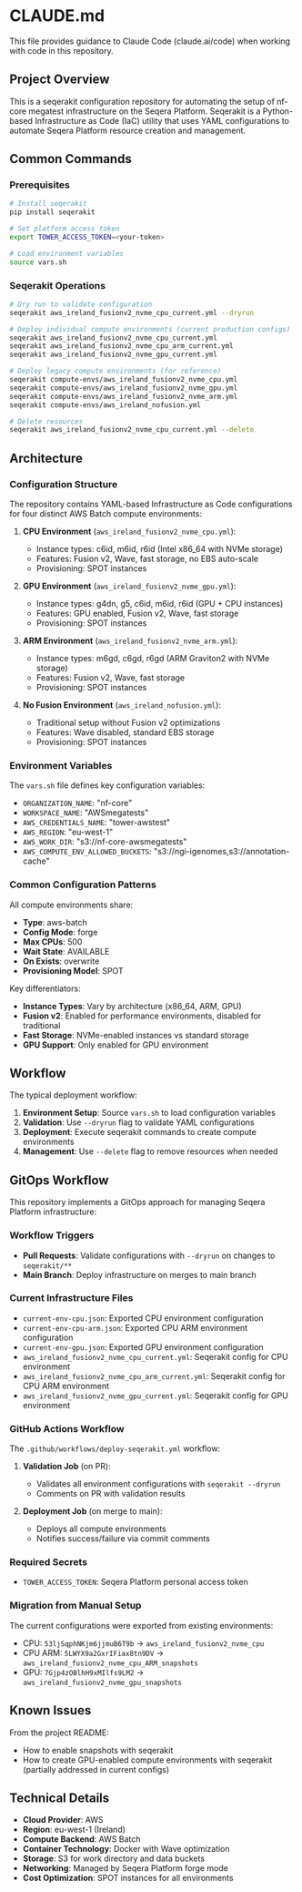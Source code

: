 # CLAUDE.md

This file provides guidance to Claude Code (claude.ai/code) when working with code in this repository.

## Project Overview

This is a seqerakit configuration repository for automating the setup of nf-core megatest infrastructure on the Seqera Platform. Seqerakit is a Python-based Infrastructure as Code (IaC) utility that uses YAML configurations to automate Seqera Platform resource creation and management.

## Common Commands

### Prerequisites
```bash
# Install seqerakit
pip install seqerakit

# Set platform access token
export TOWER_ACCESS_TOKEN=<your-token>

# Load environment variables
source vars.sh
```

### Seqerakit Operations
```bash
# Dry run to validate configuration
seqerakit aws_ireland_fusionv2_nvme_cpu_current.yml --dryrun

# Deploy individual compute environments (current production configs)
seqerakit aws_ireland_fusionv2_nvme_cpu_current.yml
seqerakit aws_ireland_fusionv2_nvme_cpu_arm_current.yml
seqerakit aws_ireland_fusionv2_nvme_gpu_current.yml

# Deploy legacy compute environments (for reference)
seqerakit compute-envs/aws_ireland_fusionv2_nvme_cpu.yml
seqerakit compute-envs/aws_ireland_fusionv2_nvme_gpu.yml
seqerakit compute-envs/aws_ireland_fusionv2_nvme_arm.yml
seqerakit compute-envs/aws_ireland_nofusion.yml

# Delete resources
seqerakit aws_ireland_fusionv2_nvme_cpu_current.yml --delete
```

## Architecture

### Configuration Structure

The repository contains YAML-based Infrastructure as Code configurations for four distinct AWS Batch compute environments:

1. **CPU Environment** (`aws_ireland_fusionv2_nvme_cpu.yml`):
   - Instance types: c6id, m6id, r6id (Intel x86_64 with NVMe storage)
   - Features: Fusion v2, Wave, fast storage, no EBS auto-scale
   - Provisioning: SPOT instances

2. **GPU Environment** (`aws_ireland_fusionv2_nvme_gpu.yml`):
   - Instance types: g4dn, g5, c6id, m6id, r6id (GPU + CPU instances)
   - Features: GPU enabled, Fusion v2, Wave, fast storage
   - Provisioning: SPOT instances

3. **ARM Environment** (`aws_ireland_fusionv2_nvme_arm.yml`):
   - Instance types: m6gd, c6gd, r6gd (ARM Graviton2 with NVMe storage)
   - Features: Fusion v2, Wave, fast storage
   - Provisioning: SPOT instances

4. **No Fusion Environment** (`aws_ireland_nofusion.yml`):
   - Traditional setup without Fusion v2 optimizations
   - Features: Wave disabled, standard EBS storage
   - Provisioning: SPOT instances

### Environment Variables

The `vars.sh` file defines key configuration variables:

- `ORGANIZATION_NAME`: "nf-core"
- `WORKSPACE_NAME`: "AWSmegatests"
- `AWS_CREDENTIALS_NAME`: "tower-awstest"
- `AWS_REGION`: "eu-west-1"
- `AWS_WORK_DIR`: "s3://nf-core-awsmegatests"
- `AWS_COMPUTE_ENV_ALLOWED_BUCKETS`: "s3://ngi-igenomes,s3://annotation-cache"

### Common Configuration Patterns

All compute environments share:
- **Type**: aws-batch
- **Config Mode**: forge
- **Max CPUs**: 500
- **Wait State**: AVAILABLE
- **On Exists**: overwrite
- **Provisioning Model**: SPOT

Key differentiators:
- **Instance Types**: Vary by architecture (x86_64, ARM, GPU)
- **Fusion v2**: Enabled for performance environments, disabled for traditional
- **Fast Storage**: NVMe-enabled instances vs standard storage
- **GPU Support**: Only enabled for GPU environment

## Workflow

The typical deployment workflow:

1. **Environment Setup**: Source `vars.sh` to load configuration variables
2. **Validation**: Use `--dryrun` flag to validate YAML configurations
3. **Deployment**: Execute seqerakit commands to create compute environments
4. **Management**: Use `--delete` flag to remove resources when needed

## GitOps Workflow

This repository implements a GitOps approach for managing Seqera Platform infrastructure:

### Workflow Triggers
- **Pull Requests**: Validate configurations with `--dryrun` on changes to `seqerakit/**`
- **Main Branch**: Deploy infrastructure on merges to main branch

### Current Infrastructure Files
- `current-env-cpu.json`: Exported CPU environment configuration
- `current-env-cpu-arm.json`: Exported CPU ARM environment configuration  
- `current-env-gpu.json`: Exported GPU environment configuration
- `aws_ireland_fusionv2_nvme_cpu_current.yml`: Seqerakit config for CPU environment
- `aws_ireland_fusionv2_nvme_cpu_arm_current.yml`: Seqerakit config for CPU ARM environment
- `aws_ireland_fusionv2_nvme_gpu_current.yml`: Seqerakit config for GPU environment

### GitHub Actions Workflow
The `.github/workflows/deploy-seqerakit.yml` workflow:

1. **Validation Job** (on PR):
   - Validates all environment configurations with `seqerakit --dryrun`
   - Comments on PR with validation results

2. **Deployment Job** (on merge to main):
   - Deploys all compute environments
   - Notifies success/failure via commit comments

### Required Secrets
- `TOWER_ACCESS_TOKEN`: Seqera Platform personal access token

### Migration from Manual Setup
The current configurations were exported from existing environments:
- CPU: `53ljSqphNKjm6jjmuB6T9b` → `aws_ireland_fusionv2_nvme_cpu`
- CPU ARM: `5LWYX9a2GxrIFiax8tn9DV` → `aws_ireland_fusionv2_nvme_cpu_ARM_snapshots`
- GPU: `7Gjp4zOBlhH9xMIlfs9LM2` → `aws_ireland_fusionv2_nvme_gpu_snapshots`

## Known Issues

From the project README:
- How to enable snapshots with seqerakit
- How to create GPU-enabled compute environments with seqerakit (partially addressed in current configs)

## Technical Details

- **Cloud Provider**: AWS
- **Region**: eu-west-1 (Ireland)
- **Compute Backend**: AWS Batch
- **Container Technology**: Docker with Wave optimization
- **Storage**: S3 for work directory and data buckets
- **Networking**: Managed by Seqera Platform forge mode
- **Cost Optimization**: SPOT instances for all environments